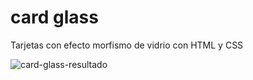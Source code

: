 # card glass
Tarjetas con efecto morfismo de vidrio con HTML y CSS

![card-glass-resultado](https://user-images.githubusercontent.com/87190518/188731865-c86296c3-e6e8-40c4-8968-5badb2f036b4.jpg)

